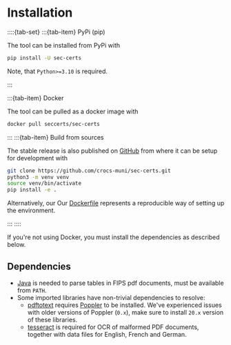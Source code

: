 # Installation

::::{tab-set}
:::{tab-item} PyPi (pip)

The tool can be installed from PyPi with

```bash
pip install -U sec-certs
```

Note, that `Python>=3.10` is required.

:::

:::{tab-item} Docker

The tool can be pulled as a docker image with

```bash
docker pull seccerts/sec-certs
```

:::
:::{tab-item} Build from sources

The stable release is also published on [GitHub](https://github.com/crocs-muni/sec-certs/releases) from where it can be setup for development with

```bash
git clone https://github.com/crocs-muni/sec-certs.git
python3 -m venv venv
source venv/bin/activate
pip install -e .
```

Alternatively, our Our [Dockerfile](https://github.com/crocs-muni/sec-certs/blob/main/Dockerfile) represents a reproducible way of setting up the environment.

:::
::::

If you're not using Docker, you must install the dependencies as described below.

## Dependencies

- [Java](https://www.java.com/en) is needed to parse tables in FIPS pdf documents, must be available from `PATH`.
- Some imported libraries have non-trivial dependencies to resolve:
    - [pdftotext](https://github.com/jalan/pdftotext) requires [Poppler](https://poppler.freedesktop.org/) to be installed. We've experienced issues with older versions of Poppler (`0.x`), make sure to install `20.x` version of these libraries.
    - [tesseract](https://github.com/tesseract-ocr/tesseract) is required for OCR of malformed PDF documents, together with data files for English, French and German.
